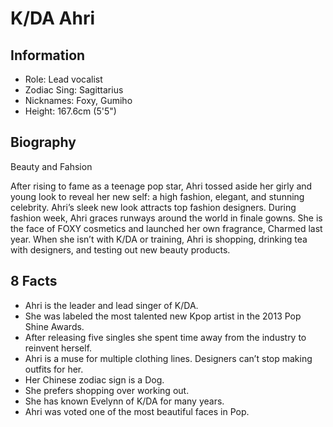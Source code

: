 # K/DA Ahri

## Information
- Role: Lead vocalist
- Zodiac Sing: Sagittarius
- Nicknames: Foxy, Gumiho
- Height: 167.6cm (5'5")

## Biography
Beauty and Fahsion

After rising to fame as a teenage pop star, Ahri tossed aside her girly and 
young look to reveal her new self: a high fashion, elegant, and stunning 
celebrity. Ahri’s sleek new look attracts top fashion designers. During fashion 
week, Ahri graces runways around the world in finale gowns. She is the face of 
FOXY cosmetics and launched her own fragrance, Charmed last year. When she 
isn’t with K/DA or training, Ahri is shopping, drinking tea with designers, and 
testing out new beauty products.

## 8 Facts
- Ahri is the leader and lead singer of K/DA.
- She was labeled the most talented new Kpop artist in the 2013 Pop Shine 
Awards.
- After releasing five singles she spent time away from the industry to reinvent 
herself.
- Ahri is a muse for multiple clothing lines. Designers can’t stop making 
outfits for her.
- Her Chinese zodiac sign is a Dog.
- She prefers shopping over working out.
- She has known Evelynn of K/DA for many years.
- Ahri was voted one of the most beautiful faces in Pop.